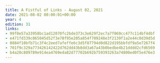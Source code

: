 ```yaml
---
title: A Fistful of Links - August 02, 2021
date: 2021-08-02 00:00:01+00:00
year: 4
edition: 31
links:
- 99f0e57a33958bc1ad12070fc2bde373c3e629f2ec7a7f069cc477c114bf4dbf
- e471fd339c065045d52f3e78f95e205a854f709248e3f2139f1a2e44c0d39d5d
- 0884f10bfb71c3f4c2eed7afeffe6c3d5f87794d0d822d195bbfdf9a5e7267f4
- 701f9c329a773426142422d762dd43b8dd3a67a43b0bedbe4b21dddd2cfd6569
- b4a20c809789e914ea4769eda82d77702b692b759393263a74800ed0f5e476e3
---
```

